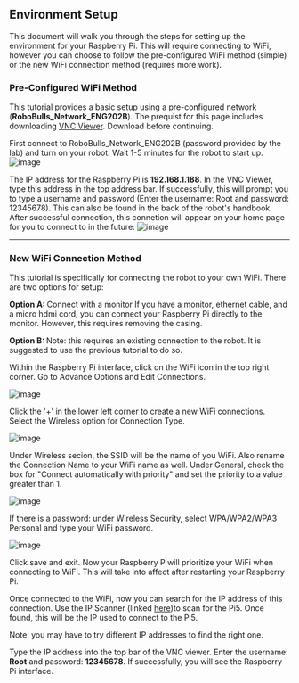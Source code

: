 ## Environment Setup
This document will walk you through the steps for setting up the environment for your Raspberry Pi. This will require connecting to WiFi, however you can choose to follow the pre-configured WiFi method (simple) or the new WiFi connection method (requires more work).

### Pre-Configured WiFi Method
This tutorial provides a basic setup using a pre-configured network (<b>RoboBulls_Network_ENG202B</b>). The prequist for this page includes downloading [VNC Viewer](https://www.realvnc.com/en/connect/download/viewer/raspberrypi/?lai_sr=0-4&lai_sl=l). Download before continuing. 

First connect to RoboBulls_Network_ENG202B (password provided by the lab) and turn on your robot. Wait 1-5 minutes for the robot to start up. 
![image](https://github.com/ChristianaMH/REU24/assets/106120377/6a17e6b0-9d23-4c1f-bb54-69baa3b4cf9b)

The IP address for the Raspberry Pi is <b>192.168.1.188</b>. In the VNC Viewer, type this address in the top address bar. If successfully, this will prompt you to type a username and password (Enter the username: Root and password: 12345678). This can also be found in the back of the robot's handbook. After successful connection, this connetion will appear on your home page for you to connect to in the future: 
![image](https://github.com/ChristianaMH/REU24/assets/106120377/7f77e693-d843-4540-bce9-be24e82bd638)


---
### New WiFi Connection Method
This tutorial is specifically for connecting the robot to your own WiFi. There are two options for setup: 

<b>Option A: </b> Connect with a monitor
If you have a monitor, ethernet cable, and a micro hdmi cord, you can connect your Raspberry Pi directly to the monitor. However, this requires removing the casing.

<b>Option B: </b> 
Note: this requires an existing connection to the robot. It is suggested to use the previous tutorial to do so. 

Within the Raspberry Pi interface, click on the WiFi icon in the top right corner. Go to Advance Options and Edit Connections. 

![image](https://github.com/ChristianaMH/REU24/assets/106120377/543729c2-b145-4240-8741-9207f00a066b)

Click the '+' in the lower left corner to create a new WiFi connections. Select the Wireless option for Connection Type. 

![image](https://github.com/ChristianaMH/REU24/assets/106120377/726f1057-821c-455b-a51e-c30c44666896)

Under Wireless secion, the SSID will be the name of you WiFi. Also rename the Connection Name to your WiFi name as well. Under General, check the box for "Connect automatically with priority" and set the priority to a value greater than 1. 

![image](https://github.com/ChristianaMH/REU24/assets/106120377/64d23836-01ad-43b6-ab02-b25f9302688e)

If there is a password: under Wireless Security, select WPA/WPA2/WPA3 Personal and type your WiFi password. 

![image](https://github.com/ChristianaMH/REU24/assets/106120377/8ce003c7-83a5-48a2-a5e5-84a7dbaa2fe0)

Click save and exit. Now your Raspberry P will prioritize your WiFi when connecting to WiFi. This will take into affect after restarting your Raspberry Pi. 

Once connected to the WiFi, now you can search for the IP address of this connection. Use the IP Scanner (linked [here](environment_setup.md))to scan for the Pi5. Once found, this will be the IP used to connect to the Pi5. 

Note: you may have to try different IP addresses to find the right one. 

Type the IP address into the top bar of the VNC viewer. Enter the username: <b>Root</b> and password: <b>12345678</b>. If successfully, you will see the Raspberry Pi interface.

